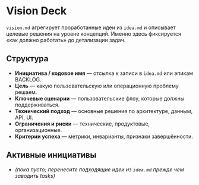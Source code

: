# Vision Deck

`vision.md` агрегирует проработанные идеи из `idea.md` и описывает целевые решения на уровне концепций. Именно здесь фиксируется «как должно работать» до детализации задач.

## Структура
- **Инициатива / кодовое имя** — отсылка к записи в `idea.md` или эпикам BACKLOG.
- **Цель** — какую пользовательскую или операционную проблему решаем.
- **Ключевые сценарии** — пользовательские флоу, которые должны поддерживаться.
- **Технический подход** — основные решения по архитектуре, данным, API, UI.
- **Ограничения и риски** — технические, продуктовые, организационные.
- **Критерии успеха** — метрики, инварианты, признаки завершённости.

## Активные инициативы
- *(пока пусто; перенесите подходящие идеи из `idea.md` прежде чем заводить tasks)*
